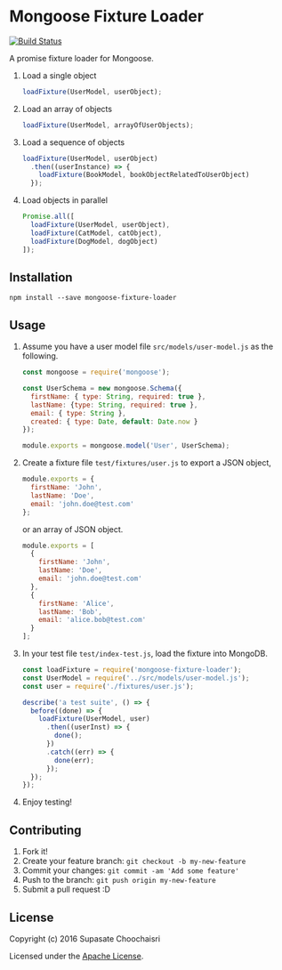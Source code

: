 # Mongoose Fixture Loader

[![Build Status](https://travis-ci.org/supasate/mongoose-fixture-loader.svg?branch=master)](https://travis-ci.org/supasate/mongoose-fixture-loader)

A promise fixture loader for Mongoose.

1. Load a single object

    ``` javascript
    loadFixture(UserModel, userObject);
    ```

2. Load an array of objects

    ``` javascript
    loadFixture(UserModel, arrayOfUserObjects);
    ```

3. Load a sequence of objects

    ``` javascript
    loadFixture(UserModel, userObject)
      .then((userInstance) => {
        loadFixture(BookModel, bookObjectRelatedToUserObject)
      });
    ```

4. Load objects in parallel

    ``` javascript
    Promise.all([
      loadFixture(UserModel, userObject),
      loadFixture(CatModel, catObject),
      loadFixture(DogModel, dogObject)
    ]);
    ```

## Installation

`npm install --save mongoose-fixture-loader`

## Usage

1. Assume you have a user model file `src/models/user-model.js` as the following.

    ``` javascript
    const mongoose = require('mongoose');

    const UserSchema = new mongoose.Schema({
      firstName: { type: String, required: true },
      lastName: {type: String, required: true },
      email: { type: String },
      created: { type: Date, default: Date.now }
    });

    module.exports = mongoose.model('User', UserSchema);
    ```

2. Create a fixture file `test/fixtures/user.js` to export a JSON object,

    ``` javascript
    module.exports = {
      firstName: 'John',
      lastName: 'Doe',
      email: 'john.doe@test.com'
    };
    ```

    or an array of JSON object.

    ``` javascript
    module.exports = [
      {
        firstName: 'John',
        lastName: 'Doe',
        email: 'john.doe@test.com'
      },
      {
        firstName: 'Alice',
        lastName: 'Bob',
        email: 'alice.bob@test.com'
      }
    ];
    ```

3. In your test file `test/index-test.js`, load the fixture into MongoDB.

    ``` javascript
    const loadFixture = require('mongoose-fixture-loader');
    const UserModel = require('../src/models/user-model.js');
    const user = require('./fixtures/user.js');

    describe('a test suite', () => {
      before((done) => {
        loadFixture(UserModel, user)
          .then((userInst) => {
            done();
          })
          .catch((err) => {
            done(err);
          });
      });
    });
    ```

4. Enjoy testing!

## Contributing

1. Fork it!
2. Create your feature branch: `git checkout -b my-new-feature`
3. Commit your changes: `git commit -am 'Add some feature'`
4. Push to the branch: `git push origin my-new-feature`
5. Submit a pull request :D


## License

Copyright (c) 2016 Supasate Choochaisri

Licensed under the [Apache License](https://github.com/supasate/Interest-Rate-Parity-JS/blob/master/LICENSE).
